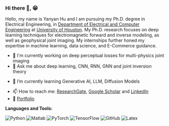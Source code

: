 ### Hi there 👋, 😁
<!--
**yanyanh5945/yanyanh5945** is a ✨ _special_ ✨ repository because its `README.md` (this file) appears on your GitHub profile.
Here are some ideas to get you started:

- 🔭 I’m currently working on ...
- 🌱 I’m currently learning ...
- 👯 I’m looking to collaborate on ...
- 🤔 I’m looking for help with ...
- 💬 Ask me about ...
- 📫 How to reach me: ...
- 😄 Pronouns: ...
- ⚡ Fun fact: ...
- 🤔 I’m looking for help with Statistics
- 👯 I’m looking to collaborate on ...
-->

Hello, my name is Yanyan Hu and I am pursuing my Ph.D. degree in Electrical Engineering, in [Department of Electrical and Computer Engineering](https://www.ece.uh.edu/) at [University of Houston](https://www.uh.edu/). My Ph.D. research focuses on deep learning techniques for electromagnetic forward and inverse modeling, as well as geophysical joint imaging. My internships further honed my expertise in machine learning, data science, and E-Commerce guidance.


- 🔭 I'm currently working on deep perceptual losses for multi-physics joint imaging
- 💬 Ask me about deep learning, CNN, RNN, GNN and joint inversion theory
<!-- - 👯 I’m currently collaboratively working on Antarctic geophysical imaging -->
- 🌱 I’m currently learning Generative AI, LLM, Diffusion Models
<!-- - 🤔 I’m looking for help with 3D Bayesian inversion, especially using unstructure mesh -->
- 📫 How to reach me: [ResearchGate](https://www.researchgate.net/profile/Yanyan-Hu), [Google Scholar](https://scholar.google.com/citations?user=4I85QsoAAAAJ&hl=en) and [LinkedIn](https://www.linkedin.com/in/yanyan-hu-14583a1a1/)
- 📝 [Portfolio](yanyanh5945.github.io)

**Languages and Tools:** 

![Python](https://img.shields.io/badge/-Python-000?&logo=Python)
![Matlab](https://img.shields.io/badge/-Matlab-000?&logo=Matlab)
![PyTorch](https://img.shields.io/badge/-PyTorch-000?&logo=PyTorch)
![TensorFlow](https://img.shields.io/badge/-TensorFlow-000?&logo=TensorFlow)
![GitHub](https://img.shields.io/badge/-GitHub-000?&logo=GitHub)
![Latex](https://img.shields.io/badge/-Latex-000?&logo=Latex)


<!-- ![Yanyan Hu's Github Stats](https://github-readme-stats.vercel.app/api?username=yanyanh5945&count_private=true&show_icons=true&include_all_commits=true)
![Top Langs](https://github-readme-stats.vercel.app/api/top-langs/?username=yanyanh5945&hide=TeX&layout=compact) -->

<!-- ![Visitor Badge](https://visitor-badge.laobi.icu/badge?page_id=yanyanh5945.yanyanh5945) -->
